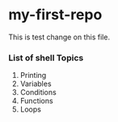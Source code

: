 # my-first-repo

This is test change on this file.

### List of shell Topics

1. Printing
2. Variables
3. Conditions
4. Functions
5. Loops

